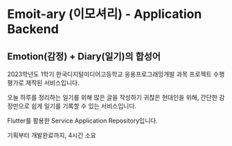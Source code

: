 # Emoit-ary (이모셔리) - Application Backend
## Emotion(감정) + Diary(일기)의 합성어

2023학년도 1학기 한국디지털미디어고등학교 응용프로그래밍개발 과목 프로젝트 수행평가로 제작된 서비스입니다.

오늘 하루를 정리하는 일기를 위해 많은 글을 작성하기 귀찮은 현대인을 위해,
간단한 감정만으로 쉽게 일기를 기록할 수 있는 서비스입니다.

Flutter를 활용한 Service Application Repository입니다.

기획부터 개발완료까지, 4시간 소요